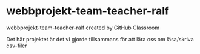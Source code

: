 # webbprojekt-team-teacher-ralf
webbprojekt-team-teacher-ralf created by GitHub Classroom

Det här projektet är det vi gjorde tillsammans för att lära oss om läsa/skriva csv-filer  
